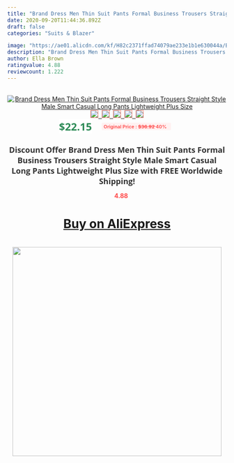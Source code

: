 ```yaml
---
title: "Brand Dress Men Thin Suit Pants Formal Business Trousers Straight Style Male Smart Casual Long Pants Lightweight Plus Size"
date: 2020-09-20T11:44:36.892Z
draft: false
categories: "Suits & Blazer"

image: "https://ae01.alicdn.com/kf/H82c2371ffad74079ae233e1b1e630044a/Brand-Dress-Men-Thin-Suit-Pants-Formal-Business-Trousers-Straight-Style-Male-Smart-Casual-Long-Pants.jpg"
description: "Brand Dress Men Thin Suit Pants Formal Business Trousers Straight Style Male Smart Casual Long Pants Lightweight Plus Size"
author: Ella Brown
ratingvalue: 4.88
reviewcount: 1.222
---
```

<br>
<div style="text-align: center;">
<a href="https://s.click.aliexpress.com/e/_9R1lnJ" target="_blank" rel="nofollow noopener noreferrer"><img alt="Brand Dress Men Thin Suit Pants Formal Business Trousers Straight Style Male Smart Casual Long Pants Lightweight Plus Size" class="magnifier-image" src="https://ae01.alicdn.com/kf/H82c2371ffad74079ae233e1b1e630044a/Brand-Dress-Men-Thin-Suit-Pants-Formal-Business-Trousers-Straight-Style-Male-Smart-Casual-Long-Pants.jpg_640x640.jpg">
<br>
<img style="border:1px solid salmon" src="https://ae01.alicdn.com/kf/H82c2371ffad74079ae233e1b1e630044a/Brand-Dress-Men-Thin-Suit-Pants-Formal-Business-Trousers-Straight-Style-Male-Smart-Casual-Long-Pants.jpg_120x120.jpg">&nbsp;&nbsp;<img style="border:1px solid salmon" src="https://ae01.alicdn.com/kf/Hf8c72c38f566425d949f2b080b062ad0V/Brand-Dress-Men-Thin-Suit-Pants-Formal-Business-Trousers-Straight-Style-Male-Smart-Casual-Long-Pants.jpg_120x120.jpg">&nbsp;&nbsp;<img style="border:1px solid salmon" src="https://ae01.alicdn.com/kf/Hcc5b4a23fe114f329ff1bb9bfc58d5f7c/Brand-Dress-Men-Thin-Suit-Pants-Formal-Business-Trousers-Straight-Style-Male-Smart-Casual-Long-Pants.jpg_120x120.jpg">&nbsp;&nbsp;<img style="border:1px solid salmon" src="https://ae01.alicdn.com/kf/H97b12fb36b4f43b9b85c3dbca5ef825do/Brand-Dress-Men-Thin-Suit-Pants-Formal-Business-Trousers-Straight-Style-Male-Smart-Casual-Long-Pants.jpg_120x120.jpg">&nbsp;&nbsp;<img style="border:1px solid salmon" src="https://ae01.alicdn.com/kf/Hc0b41e323b4946029aa9d3be5a5b895c5/Brand-Dress-Men-Thin-Suit-Pants-Formal-Business-Trousers-Straight-Style-Male-Smart-Casual-Long-Pants.jpg_120x120.jpg"></a></div><br0>
<div style="text-align: center;"><span style="background-color: white; border: 0px; box-sizing: border-box; color: seagreen; display: inline-block; font-family: &quot;open sans&quot; , &quot;arial&quot; , &quot;helvetica&quot; , sans-serif , &quot;heiti&quot;; font-size: 24px; font-stretch: inherit; font-weight: 700; line-height: inherit; margin: 0px 10px 0px 0px; padding: 0px; vertical-align: middle;">$22.15 </span>
<span style="background: rgb(255 , 241 , 241); border-radius: 3px; border: 0px; box-sizing: border-box; color: #ff4747; display: inline-block; font-family: inherit; font-size: 12px; font-stretch: inherit; font-style: inherit; font-variant: inherit; font-weight: 600; line-height: inherit; margin: 0px; padding: 2px 5px; transform: scale(0.9); vertical-align: middle;">Original Price : <b style="text-decoration: line-through;">$36.92 </b> 40%&nbsp;&nbsp;</span></div>
<h1 style="color: #333333; display: inline-block; font-family: &quot;open sans&quot; , &quot;arial&quot; , &quot;helvetica&quot; , sans-serif , &quot;heiti&quot;; font-size: 18px; font-stretch: inherit; font-weight: 700; text-align: center;">Discount Offer Brand Dress Men Thin Suit Pants Formal Business Trousers Straight Style Male Smart Casual Long Pants Lightweight Plus Size with FREE Worldwide Shipping!</h1>
<div style="color: #ff4747; text-align: center;">
<img src="https://4.bp.blogspot.com/-M0ZcTcb-5uY/XleCXlxnR4I/AAAAAAAAAEc/OrjgMkXV1oMQFaCRZj5HQwOCBcu3w1FegCPcBGAYYCw/s1600/star.png" style="height: 15px;">&nbsp;<b>4.88</b></div>
<div class="button_cont" align="center"><a class="buynow_a" href="https://s.click.aliexpress.com/e/_9R1lnJ" target="_blank" rel="nofollow noopener noreferrer"><H1>Buy on AliExpress</H1></a></div><br>
<div class="separator" style="clear: both; text-align: center;">
<img src="https://lh3.googleusercontent.com/-pTy5HemUv9M/XlePHvY0dAI/AAAAAAAAAE4/0nX5iRUoIWY8eMW9Dpxeirr157OZliDIgCLcBGAsYHQ/s1600/badge.gif" width="480">
</div>
